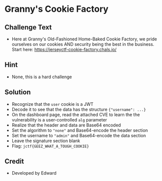 # Granny's Cookie Factory

## Challenge Text
* Here at Granny's Old-Fashioned Home-Baked Cookie Factory, we pride ourselves on our cookies AND security being the best in the business.  Start here: https://jerseyctf-cookie-factory.chals.io/

## Hint
* None, this is a hard challenge

## Solution
* Recognize that the `user` cookie is a JWT
* Decode it to see that the data has the structure `{"username": ...}`
* On the dashboard page, read the attached CVE to learn the the vulnerability is a user-controlled `alg` parameter
* Realize that the header and data are Base64 encoded
* Set the algorithm to `"none"` and Base64-encode the header section
* Set the username to `"admin"` and Base64-encode the data section
* Leave the signature section blank
* Flag: `jctf{GEEZ_WHAT_A_TOUGH_COOKIE}`

## Credit
* Developed by Edward
